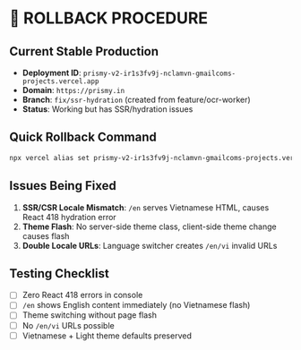 # 🚨 ROLLBACK PROCEDURE

## Current Stable Production
- **Deployment ID**: `prismy-v2-ir1s3fv9j-nclamvn-gmailcoms-projects.vercel.app`
- **Domain**: `https://prismy.in` 
- **Branch**: `fix/ssr-hydration` (created from feature/ocr-worker)
- **Status**: Working but has SSR/hydration issues

## Quick Rollback Command
```bash
npx vercel alias set prismy-v2-ir1s3fv9j-nclamvn-gmailcoms-projects.vercel.app prismy.in
```

## Issues Being Fixed
1. **SSR/CSR Locale Mismatch**: `/en` serves Vietnamese HTML, causes React 418 hydration error
2. **Theme Flash**: No server-side theme class, client-side theme change causes flash
3. **Double Locale URLs**: Language switcher creates `/en/vi` invalid URLs

## Testing Checklist
- [ ] Zero React 418 errors in console
- [ ] `/en` shows English content immediately (no Vietnamese flash)
- [ ] Theme switching without page flash
- [ ] No `/en/vi` URLs possible
- [ ] Vietnamese + Light theme defaults preserved